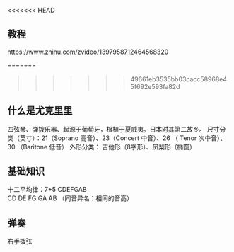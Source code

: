 <<<<<<< HEAD
## 教程
https://www.zhihu.com/zvideo/1397958712464568320

=======
>>>>>>> 49661eb3535bb03cacc58968e45f692e593fa82d
## 什么是尤克里里

四弦琴、弹拨乐器、起源于葡萄牙，根植于夏威夷。日本时其第二故乡。
尺寸分类（英寸）：21（Soprano 高音）、23（Concert 中音）、26 （ Tenor 次中音）、30 （Baritone 低音）
外形分类： 吉他形（8字形）、凤梨形（椭圆）
## 基础知识
十二平均律：7+5
CDEFGAB   
CD DE  FG GA AB  （同音异名：相同的音高）
## 弹奏
右手拨弦